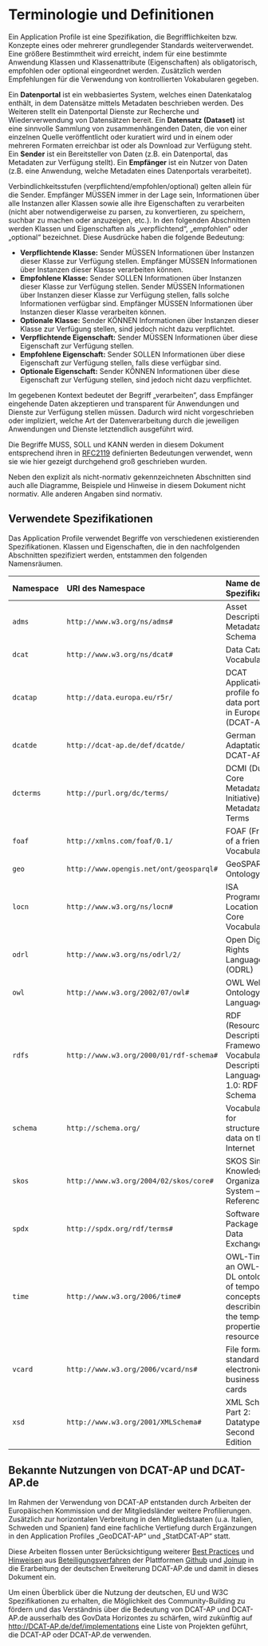 # Terminologie und Definitionen
Ein Application Profile ist eine Spezifikation, die Begrifflichkeiten bzw. Konzepte eines oder mehrerer grundlegender Standards weiterverwendet. Eine größere Bestimmtheit wird erreicht, indem für eine bestimmte Anwendung Klassen und Klassenattribute (Eigenschaften) als obligatorisch, empfohlen oder optional eingeordnet werden. Zusätzlich werden Empfehlungen für die Verwendung von kontrollierten Vokabularen gegeben.

Ein **Datenportal** ist ein webbasiertes System, welches einen Datenkatalog enthält, in dem Datensätze mittels Metadaten beschrieben werden. Des Weiteren stellt ein Datenportal Dienste zur Recherche und Wiederverwendung von Datensätzen bereit.
Ein **Datensatz (Dataset)** ist eine sinnvolle Sammlung von zusammenhängenden Daten, die von einer einzelnen Quelle veröffentlicht oder kuratiert wird und in einem oder mehreren Formaten erreichbar ist oder als Download zur Verfügung steht.
Ein **Sender** ist ein Bereitsteller von Daten (z.B. ein Datenportal, das Metadaten zur Verfügung stellt).
Ein **Empfänger** ist ein Nutzer von Daten (z.B. eine Anwendung, welche Metadaten eines Datenportals verarbeitet).

Verbindlichkeitsstufen (verpflichtend/empfohlen/optional) gelten allein für die Sender. Empfänger MÜSSEN immer in der Lage sein, Informationen über alle Instanzen aller Klassen sowie alle ihre Eigenschaften zu verarbeiten (nicht aber notwendigerweise zu parsen, zu konvertieren, zu speichern, suchbar zu machen oder anzuzeigen, etc.).</mark>
In den folgenden Abschnitten werden Klassen und Eigenschaften als „verpflichtend“, „empfohlen“ oder „optional“ bezeichnet. Diese Ausdrücke haben die folgende Bedeutung:
- **Verpflichtende Klasse:** Sender MÜSSEN Informationen über Instanzen dieser Klasse zur Verfügung stellen. Empfänger MÜSSEN Informationen über Instanzen dieser Klasse verarbeiten können.
- **Empfohlene Klasse:** Sender SOLLEN Informationen über Instanzen dieser Klasse zur Verfügung stellen. Sender MÜSSEN Informationen über Instanzen dieser Klasse zur Verfügung stellen, falls solche Informationen verfügbar sind. Empfänger MÜSSEN Informationen über Instanzen dieser Klasse verarbeiten können.
- **Optionale Klasse:** Sender KÖNNEN Informationen über Instanzen dieser Klasse zur Verfügung stellen, sind jedoch nicht dazu verpflichtet.
- **Verpflichtende Eigenschaft:** Sender MÜSSEN Informationen über diese Eigenschaft zur Verfügung stellen.
- **Empfohlene Eigenschaft:** Sender SOLLEN Informationen über diese Eigenschaft zur Verfügung stellen, falls diese verfügbar sind.
- **Optionale Eigenschaft:** Sender KÖNNEN Informationen über diese Eigenschaft zur Verfügung stellen, sind jedoch nicht dazu verpflichtet.

Im gegebenen Kontext bedeutet der Begriff „verarbeiten”, dass Empfänger eingehende Daten akzeptieren und transparent für Anwendungen und Dienste zur Verfügung stellen müssen. Dadurch wird nicht vorgeschrieben oder impliziert, welche Art der Datenverarbeitung durch die jeweiligen Anwendungen und Dienste letztendlich ausgeführt wird.

Die Begriffe MUSS, SOLL und KANN werden in diesem Dokument entsprechend ihren in [RFC2119](https://www.rfc-editor.org/rfc/rfc2119) definierten Bedeutungen verwendet, wenn sie wie hier gezeigt durchgehend groß geschrieben wurden. 

Neben den explizit als nicht-normativ gekennzeichneten Abschnitten sind auch alle Diagramme, Beispiele und Hinweise in diesem Dokument nicht normativ. Alle anderen Angaben sind normativ.


## Verwendete Spezifikationen  

Das Application Profile verwendet Begriffe von verschiedenen existierenden Spezifikationen. Klassen und Eigenschaften, die in den nachfolgenden Abschnitten spezifiziert werden, entstammen den folgenden Namensräumen.

| Namespace | URI des Namespace                       | Name der Spezifikation                                                                                     |
| :-------- | :-------------------------------------- | :--------------------------------------------------------------------------------------------------------- |
| `adms`    | `http://www.w3.org/ns/adms#`            | Asset Description Metadata Schema                                                                          |
| `dcat`    | `http://www.w3.org/ns/dcat#`            | Data Catalog Vocabulary                                                                                    |
| `dcatap`  | `http://data.europa.eu/r5r/`            | DCAT Application profile for data portals in Europe (DCAT-AP)                                              |
| `dcatde`  | `http://dcat-ap.de/def/dcatde/`         | German Adaptation of DCAT-AP                                                                               |
| `dcterms` | `http://purl.org/dc/terms/`             | DCMI (Dublin Core Metadata Initiative) Metadata Terms                                                      |
| `foaf`    | `http://xmlns.com/foaf/0.1/`            | FOAF (Friend of a friend) Vocabulary                                                                       |
| `geo`     | `http://www.opengis.net/ont/geosparql#` | GeoSPARQL Ontology                                                                                         |
| `locn`    | `http://www.w3.org/ns/locn#`            | ISA Programme Location Core Vocabulary                                                                     |
| `odrl`    | `http://www.w3.org/ns/odrl/2/`          | Open Digital Rights Language (ODRL)                                                                        |
| `owl`     | `http://www.w3.org/2002/07/owl#`        | OWL Web Ontology Language                                                                                  |
| `rdfs`    | `http://www.w3.org/2000/01/rdf-schema#` | RDF (Resource Description Framework) Vocabulary Description Language 1.0: RDF Schema                       |
| `schema`  | `http://schema.org/`                    | Vocabulary for structured data on the Internet                                                             |
| `skos`    | `http://www.w3.org/2004/02/skos/core#`  | SKOS Simple Knowledge Organization System – Reference                                                      |
| `spdx`    | `http://spdx.org/rdf/terms#`            | Software Package Data Exchange                                                                             |
| `time`    | `http://www.w3.org/2006/time#`          | OWL-Time is an OWL-2 DL ontology of temporal concepts, for describing the temporal properties of resources |
| `vcard`   | `http://www.w3.org/2006/vcard/ns#`      | File format standard for electronic business cards                                                         |
| `xsd`     | `http://www.w3.org/2001/XMLSchema#`     | XML Schema Part 2: Datatypes Second Edition                                                                |


## Bekannte Nutzungen von DCAT-AP und DCAT-AP.de
Im Rahmen der Verwendung von DCAT-AP entstanden durch Arbeiten der Europäischen Kommission und der Mitgliedsländer weitere Profilierungen. Zusätzlich zur horizontalen Verbreitung in den Mitgliedstaaten (u.a. Italien, Schweden und Spanien) fand eine fachliche Vertiefung durch Ergänzungen in den Application Profiles „GeoDCAT-AP“ und „StatDCAT-AP“ statt.

Diese Arbeiten flossen unter Berücksichtigung weiterer [Best Practices](https://www.w3.org/2013/share-psi/bp/) und [Hinweisen](https://joinup.ec.europa.eu/asset/ogd2_0/issue/dcat-ap) aus [Beteiligungsverfahren](https://joinup.ec.europa.eu/asset/dcat-ap_implementation_guidelines/issue/all) der Plattformen [Github](https://github.com/GovDataOfficial/DCAT-AP.de) und [Joinup](https://joinup.ec.europa.eu/asset/dcat_application_profile/issue/all) in die Erarbeitung der deutschen Erweiterung DCAT-AP.de und damit in dieses Dokument ein.

Um einen Überblick über die Nutzung der deutschen, EU und W3C Spezifikationen zu erhalten, die Möglichkeit des Community-Building zu fördern und das Verständnis über die Bedeutung von DCAT-AP und DCAT-AP.de ausserhalb des GovData Horizontes zu schärfen, wird zukünftig auf http://DCAT-AP.de/def/implementations eine Liste von Projekten geführt, die DCAT-AP oder DCAT-AP.de verwenden.
